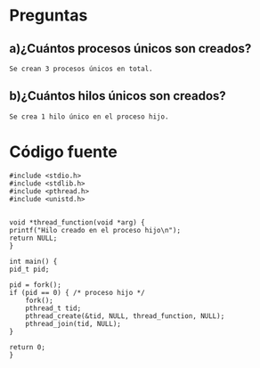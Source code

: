 # Preguntas

## a)¿Cuántos procesos únicos son creados?
    Se crean 3 procesos únicos en total.

## b)¿Cuántos hilos únicos son creados?
    Se crea 1 hilo único en el proceso hijo.

# Código fuente
    #include <stdio.h>
    #include <stdlib.h>
    #include <pthread.h>
    #include <unistd.h>


    void *thread_function(void *arg) {
    printf("Hilo creado en el proceso hijo\n");
    return NULL;
    }

    int main() {
    pid_t pid;

    pid = fork();
    if (pid == 0) { /* proceso hijo */
        fork();
        pthread_t tid;
        pthread_create(&tid, NULL, thread_function, NULL);
        pthread_join(tid, NULL);
    }

    return 0;
    }

